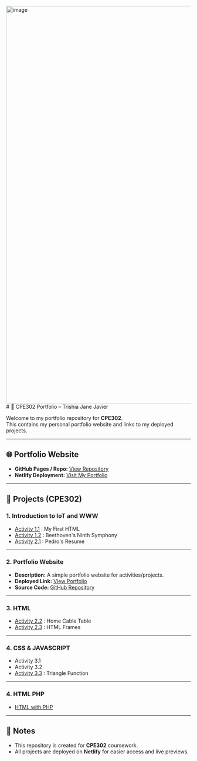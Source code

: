 <img width="1920" height="1080" alt="image" src="https://github.com/user-attachments/assets/0dac55be-f765-4e93-b216-8f113d537df9" /># 📌 CPE302 Portfolio – Trishia Jane Javier

Welcome to my portfolio repository for **CPE302**.  
This contains my personal portfolio website and links to my deployed projects.

---

## 🌐 Portfolio Website
- **GitHub Pages / Repo:** [View Repository](https://github.com/tijeyy/)  
- **Netlify Deployment:** [Visit My Portfolio](https://tj-esys2.netlify.app/)

---

## 📂 Projects (CPE302)

### 1. Introduction to IoT and WWW
- [Activity 1.1](https://tj-esys2.netlify.app/activity1) : My First HTML
- [Activity 1.2](https://tj-esys2.netlify.app/activity1-2) : Beethoven's Ninth Symphony
- [Activity 2.1](https://tj-esys2.netlify.app/activity2-1) : Pedro's Resume

---

### 2. Portfolio Website
- **Description:** A simple portfolio website for activities/projects.  
- **Deployed Link:** [View Portfolio](https://tj-esys2.netlify.app/)
- **Source Code:** [GitHub Repository](https://github.com/tijeyy/CPE302_ACTIVITIES/blob/main/index.html)

---

### 3. HTML
- [Activity 2.2](https://tj-esys2.netlify.app/activity2-2) : Home Cable Table
- [Activity 2.3](https://tj-esys2.netlify.app/activity2-3) : HTML Frames

---

### 4. CSS & JAVASCRIPT
- Activity 3.1
- Activity 3.2
- [Activity 3.3](https://tj-esys2.netlify.app/activity3-3) : Triangle Function

---

### 4. HTML PHP
- [HTML with PHP](http://luminasimulation.0hi.me/signup.php)

---

## 📝 Notes
- This repository is created for **CPE302** coursework.  
- All projects are deployed on **Netlify** for easier access and live previews.  
